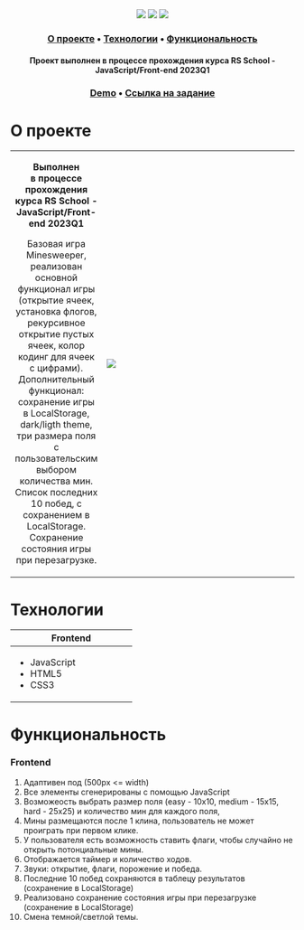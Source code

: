 <div align="center">
 <img src="https://img.shields.io/badge/JavaScript-202124?style=flat-square&logo=javascript&logoColor=F7DF1E" />
 <img src="https://img.shields.io/badge/HTML5-E34F26?style=flat-square&logo=html5&logoColor=white" />
 <img src="https://img.shields.io/badge/CSS3-1572B6?style=flat-square&logo=css3&logoColor=white" />
</div>

<h3 align="center">
  <a href="#about">О проекте</a>
  •
  <a href="#techs">Технологии</a>
  •
  <a href="#functionality">Функциональность</a>
</h3>

<h4 align=center>Проект выполнен в процессе прохождения курса RS School - JavaScript/Front-end 2023Q1</h4>

<h3 align="center">
  <a href="https://paavveel.github.io/minesweeper/minesweeper" title="Link">Demo</a> 
  •
  <a href="https://github.com/rolling-scopes-school/tasks/blob/master/tasks/minesweeper/README.md">Ссылка на задание</a>
</h3>

<h1 id="about">О проекте</h1>

<table>
  <tbody>
    <tr>
      <td>
        <p align="center"><b>Выполнен <br>в процессе прохождения курса RS School - JavaScript/Front-end 2023Q1</b><p>
        <p align="center">Базовая игра Minesweeper, реализован основной функционал игры (открытие ячеек, установка флогов, рекурсивное открытие пустых ячеек, колор кодинг для ячеек с цифрами). Дополнительный функционал: сохранение игры в LocalStorage, dark/ligth theme, три размера поля с пользовательским выбором количества мин. Список последних 10 побед, с сохранением в LocalStorage. Сохранение состояния игры при перезагрузке.</p>
      </td>
      <td width="70%"><img src="https://github.com/Paavveel/minesweeper/assets/65166970/0abe95c3-cba7-4421-8669-62361d96fce2"/></td>
  </tbody>
</table>

<h1 id="techs">Технологии</h1>

<table>
  <thead>
    <tr>
      <th width="200px">Frontend</th>
    </tr>
  </thead>
  <tbody>
    <tr>
      <td>
        <ul>
          <li>JavaScript</li>
          <li>HTML5</li>
          <li>CSS3</li>
        </ul>
      </td>
    </tr>
  </tbody>
</table>

<h1 id="functionality">Функциональность</h1>

<h3>Frontend</h3>

<ol>
    <li>Адаптивен под (500px <= width)</li>
    <li>Все элементы сгенерированы с помощью JavaScript</li>
    <li>Возможеость выбрать размер поля (easy - 10x10, medium - 15x15, hard - 25x25) и количество мин для каждого поля,</li>
    <li>Мины размещаются после 1 клина, пользователь не может проиграть при первом клике.</li>
    <li>У пользователя есть возможность ставить флаги, чтобы случайно не открыть потонциальные мины.</li>
    <li>Отображается таймер и количество ходов.</li>
    <li>Звуки: открытие, флаги, порожение и победа.</li>
    <li>Последние 10 побед сохраняются в таблецу результатов (сохранение в LocalStorage)</li>
    <li>Реализовано сохранение состояния игры при перезагрузке (сохранение в LocalStorage)</li>
    <li>Смена темной/светлой темы.</li>
</ol>
